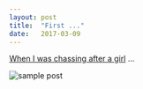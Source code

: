 ```yaml
---
layout: post
title:  "First ..."
date:   2017-03-09
---
```


[When I was chassing after a girl](http://wwww.chenyncv.cn) ...

![sample post]({{site.baseurl}}/images/heart.png)
